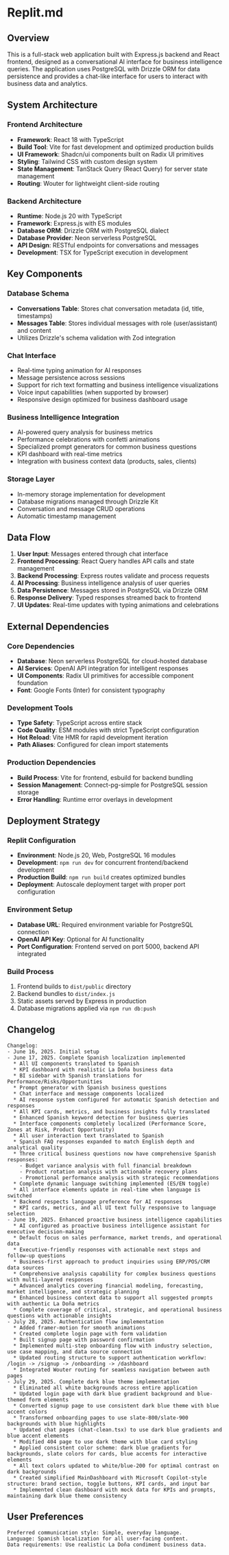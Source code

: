 # Replit.md

## Overview

This is a full-stack web application built with Express.js backend and React frontend, designed as a conversational AI interface for business intelligence queries. The application uses PostgreSQL with Drizzle ORM for data persistence and provides a chat-like interface for users to interact with business data and analytics.

## System Architecture

### Frontend Architecture
- **Framework**: React 18 with TypeScript
- **Build Tool**: Vite for fast development and optimized production builds
- **UI Framework**: Shadcn/ui components built on Radix UI primitives
- **Styling**: Tailwind CSS with custom design system
- **State Management**: TanStack Query (React Query) for server state management
- **Routing**: Wouter for lightweight client-side routing

### Backend Architecture
- **Runtime**: Node.js 20 with TypeScript
- **Framework**: Express.js with ES modules
- **Database ORM**: Drizzle ORM with PostgreSQL dialect
- **Database Provider**: Neon serverless PostgreSQL
- **API Design**: RESTful endpoints for conversations and messages
- **Development**: TSX for TypeScript execution in development

## Key Components

### Database Schema
- **Conversations Table**: Stores chat conversation metadata (id, title, timestamps)
- **Messages Table**: Stores individual messages with role (user/assistant) and content
- Utilizes Drizzle's schema validation with Zod integration

### Chat Interface
- Real-time typing animation for AI responses
- Message persistence across sessions
- Support for rich text formatting and business intelligence visualizations
- Voice input capabilities (when supported by browser)
- Responsive design optimized for business dashboard usage

### Business Intelligence Integration
- AI-powered query analysis for business metrics
- Performance celebrations with confetti animations
- Specialized prompt generators for common business questions
- KPI dashboard with real-time metrics
- Integration with business context data (products, sales, clients)

### Storage Layer
- In-memory storage implementation for development
- Database migrations managed through Drizzle Kit
- Conversation and message CRUD operations
- Automatic timestamp management

## Data Flow

1. **User Input**: Messages entered through chat interface
2. **Frontend Processing**: React Query handles API calls and state management
3. **Backend Processing**: Express routes validate and process requests
4. **AI Processing**: Business intelligence analysis of user queries
5. **Data Persistence**: Messages stored in PostgreSQL via Drizzle ORM
6. **Response Delivery**: Typed responses streamed back to frontend
7. **UI Updates**: Real-time updates with typing animations and celebrations

## External Dependencies

### Core Dependencies
- **Database**: Neon serverless PostgreSQL for cloud-hosted database
- **AI Services**: OpenAI API integration for intelligent responses
- **UI Components**: Radix UI primitives for accessible component foundation
- **Font**: Google Fonts (Inter) for consistent typography

### Development Tools
- **Type Safety**: TypeScript across entire stack
- **Code Quality**: ESM modules with strict TypeScript configuration
- **Hot Reload**: Vite HMR for rapid development iteration
- **Path Aliases**: Configured for clean import statements

### Production Dependencies
- **Build Process**: Vite for frontend, esbuild for backend bundling
- **Session Management**: Connect-pg-simple for PostgreSQL session storage
- **Error Handling**: Runtime error overlays in development

## Deployment Strategy

### Replit Configuration
- **Environment**: Node.js 20, Web, PostgreSQL 16 modules
- **Development**: `npm run dev` for concurrent frontend/backend development
- **Production Build**: `npm run build` creates optimized bundles
- **Deployment**: Autoscale deployment target with proper port configuration

### Environment Setup
- **Database URL**: Required environment variable for PostgreSQL connection
- **OpenAI API Key**: Optional for AI functionality
- **Port Configuration**: Frontend served on port 5000, backend API integrated

### Build Process
1. Frontend builds to `dist/public` directory
2. Backend bundles to `dist/index.js`
3. Static assets served by Express in production
4. Database migrations applied via `npm run db:push`

## Changelog
```
Changelog:
- June 16, 2025. Initial setup
- June 17, 2025. Complete Spanish localization implemented
  * All UI components translated to Spanish
  * KPI dashboard with realistic La Doña business data
  * BI sidebar with Spanish translations for Performance/Risks/Opportunities
  * Prompt generator with Spanish business questions
  * Chat interface and message components localized
  * AI response system configured for automatic Spanish detection and responses
  * All KPI cards, metrics, and business insights fully translated
  * Enhanced Spanish keyword detection for business queries
  * Interface components completely localized (Performance Score, Zones at Risk, Product Opportunity)
  * All user interaction text translated to Spanish
  * Spanish FAQ responses expanded to match English depth and analytical quality
  * Three critical business questions now have comprehensive Spanish responses:
    - Budget variance analysis with full financial breakdown
    - Product rotation analysis with actionable recovery plans  
    - Promotional performance analysis with strategic recommendations
  * Complete dynamic language switching implemented (ES/EN toggle)
  * All interface elements update in real-time when language is switched
  * Backend respects language preference for AI responses
  * KPI cards, metrics, and all UI text fully responsive to language selection
- June 19, 2025. Enhanced proactive business intelligence capabilities
  * AI configured as proactive business intelligence assistant for executive decision-making
  * Default focus on sales performance, market trends, and operational data
  * Executive-friendly responses with actionable next steps and follow-up questions
  * Business-first approach to product inquiries using ERP/POS/CRM data sources
  * Comprehensive analysis capability for complex business questions with multi-layered responses
  * Advanced analytics covering financial modeling, forecasting, market intelligence, and strategic planning
  * Enhanced business context data to support all suggested prompts with authentic La Doña metrics
  * Complete coverage of critical, strategic, and operational business questions with actionable insights
- July 28, 2025. Authentication flow implementation
  * Added framer-motion for smooth animations
  * Created complete login page with form validation
  * Built signup page with password confirmation
  * Implemented multi-step onboarding flow with industry selection, use case mapping, and data source connection
  * Updated routing structure to support authentication workflow: /login -> /signup -> /onboarding -> /dashboard
  * Integrated Wouter routing for seamless navigation between auth pages
- July 29, 2025. Complete dark blue theme implementation
  * Eliminated all white backgrounds across entire application
  * Updated login page with dark blue gradient background and blue-themed form elements
  * Converted signup page to use consistent dark blue theme with blue accent colors
  * Transformed onboarding pages to use slate-800/slate-900 backgrounds with blue highlights
  * Updated chat pages (chat-clean.tsx) to use dark blue gradients and blue accent elements
  * Modified 404 page to use dark theme with blue card styling
  * Applied consistent color scheme: dark blue gradients for backgrounds, slate colors for cards, blue accents for interactive elements
  * All text colors updated to white/blue-200 for optimal contrast on dark backgrounds
  * Created simplified MainDashboard with Microsoft Copilot-style structure: brand section, toggle buttons, KPI cards, and input bar
  * Implemented clean dashboard with mock data for KPIs and prompts, maintaining dark blue theme consistency
```

## User Preferences
```
Preferred communication style: Simple, everyday language.
Language: Spanish localization for all user-facing content.
Data requirements: Use realistic La Doña condiment business data.
```